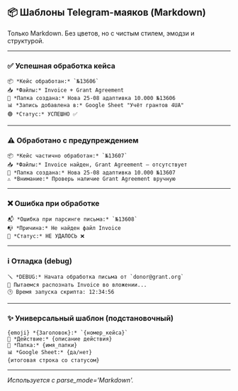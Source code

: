 ## 📦 Шаблоны Telegram-маяков (Markdown)

Только Markdown. Без цветов, но с чистым стилем, эмодзи и структурой.

---

### ✅ Успешная обработка кейса

```
📦 *Кейс обработан:* `№13606`
📥 *Файлы:* Invoice + Grant Agreement  
📂 *Папка создана:* Нова 25-08 адаптивка 10.000 №13606  
📊 *Запись добавлена в:* Google Sheet "Учёт грантов 4UA"  
🟢 *Статус:* УСПЕШНО ✅
```

---

### ⚠️ Обработано с предупреждением

```
📦 *Кейс частично обработан:* `№13607`  
📥 *Файлы:* Invoice найден, Grant Agreement — отсутствует  
📂 *Папка создана:* Нова 25-08 адаптивка 10.000 №13607  
⚠️ *Внимание:* Проверь наличие Grant Agreement вручную
```

---

### ❌ Ошибка при обработке

```
📬 *Ошибка при парсинге письма:* `№13608`  
📭 *Причина:* Не найден файл Invoice  
🔴 *Статус:* НЕ УДАЛОСЬ ❌
```

---

### ℹ️ Отладка (debug)

```
🪛 *DEBUG:* Начата обработка письма от `donor@grant.org`  
🧪 Пытаемся распознать Invoice во вложении...  
🕒 Время запуска скрипта: 12:34:56
```

---

### ✨ Универсальный шаблон (подстановочный)

```
{emoji} *{Заголовок}:* `{номер_кейса}`  
📄 *Действие:* {описание действия}  
📂 *Папка:* {имя_папки}  
📊 *Google Sheet:* {да/нет}  
{итоговая строка со статусом}
```

---

*Используется с parse\_mode='Markdown'.*

